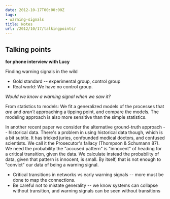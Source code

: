 ```yaml
---
date: 2012-10-17T00:00:00Z
tags:
- warning-signals
title: Notes
url: /2012/10/17/talkingpoints/
---
```


## Talking points 

**for phone interview with Lucy**

Finding warning signals in the wild

* Gold standard -- experimental group, control group
* Real world: We have no control group.  

*Would we know a warning signal when we saw it?*

From statistics to models:  We fit a generalized models of the processes that *are* and *aren't* approaching a tipping point, and compare the models.
The modeling approach is also more sensitive than the simple statistics.  

In another recent paper we consider the alternative ground-truth approach -- historical data.  There's a problem in using historical data though, which is a bit subtle.  It has tricked juries, confounded medical doctors, and confused scientists.  We call it the Prosecutor's fallacy (Thompson & Schumann 87).  We need the probability the "accused pattern" is "innocent" of heading for a critical transition, given the data.   We calculate instead the probability of data, given that pattern is innocent, is small.  By itself, that is not enough to "convict" our data of being a warning signal.  

* Critical transitions in networks vs early warning signals  -- more must be done to map the connections. 
* Be careful not to mistate generality -- we know systems can collapse without transition, and warning signals can be seen without transitions



